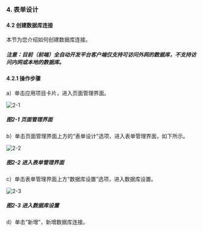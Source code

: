 ### 4. 表单设计

#### 4.2 创建数据库连接

本节为您介绍如何创建数据库连接。

##### 注意：目前（前端）全自动开发平台客户端仅支持可访问外网的数据库，不支持访问内网或本地的数据库。

#### 4.2.1 操作步骤

a）单击应用项目卡片，进入页面管理界面。

![2-1](https://www.feisuanyz.com/fspage/czzn/tablesj/tablesj_1_1.png)

##### 图2-1 页面管理界面

b）单击页面管理界面上方的“表单设计”选项，进入表单管理界面，如下所示。

![2-2](https://www.feisuanyz.com/fspage/czzn/tablesj/tablesj_1_2.png)

##### 图2-2 进入表单管理界面

c）单击表单管理界面上方“数据库设置”选项，进入数据库设置。

![2-3](https://www.feisuanyz.com/fspage/czzn/tablesj/tablesj_1_3.png)

##### 图2-3 进入数据库设置

d）单击“新增”，新增数据库连接。
